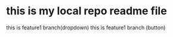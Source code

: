# this is my local repo readme file
this is feature1 branch(dropdown)
this is feature1 branch (button)
